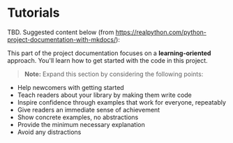 # Tutorials

TBD.  Suggested content below (from https://realpython.com/python-project-documentation-with-mkdocs/):

This part of the project documentation focuses on a **learning-oriented** approach. You'll learn how to
get started with the code in this project.

> **Note:** Expand this section by considering the following points:

- Help newcomers with getting started
- Teach readers about your library by making them write code
- Inspire confidence through examples that work for everyone, repeatably
- Give readers an immediate sense of achievement
- Show concrete examples, no abstractions
- Provide the minimum necessary explanation
- Avoid any distractions
